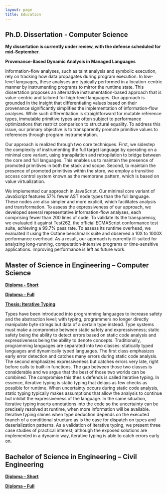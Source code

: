 ```yaml
---
layout: page
title: Education
---
```


## Ph.D. Dissertation - Computer Science

**My dissertation is currently under review, with the defense scheduled for mid-September.**

**Provenance-Based Dynamic Analysis in Managed Languages**

Information-flow analyses, such as taint analysis and symbolic execution, rely on tracking how data propagates during program execution. In low-level languages, these analyses are typically performed in a location-centric manner by instrumenting programs to mirror the runtime state. This dissertation proposes an alternative instrumentation-based approach that is value-centric and tailored for high-level languages. Our approach is grounded in the insight that differentiating values based on their provenance significantly simplifies the implementation of information-flow analyses. While such differentiation is straightforward for mutable reference types, immutable primitive types are often subject to performance optimizations that restrict comparison to structural equality. To address this issue, our primary objective is to transparently promote primitive values to references through program instrumentation.

Our approach is realized through two core techniques. First, we sidestep the complexity of instrumenting the full target language by operating on a minimal core variant, using transpilation and retropilation to bridge between the core and full languages. This enables us to maintain the presence of promoted primitives in both the stack and scope. Second, to maintain the presence of promoted primitives within the store, we employ a transitive access control system known as the membrane pattern, which is based on value virtualization.

We implemented our approach in JavaScript. Our minimal core variant of JavaScript features 57% fewer AST node types than the full language. These nodes are also simpler and more explicit, which facilitates analysis and transformation. To assess the expressiveness of our approach, we developed several representative information-flow analyses, each comprising fewer than 200 lines of code. To validate its the transparency, we evaluated it against Test262, the official ECMAScript conformance test suite, achieving a 99.7% pass rate. To assess its runtime overhead, we evaluated it using the Octane benchmark suite and observed a 10X to 1000X performance overhead. As a result, our approach is currently ill-suited for analyzing long-running, computation-intensive programs or time-sensitive applications. Improving performance is left as future work.

## Master of Science in Engineering – Computer Science

[**Diploma - Short**](https://github.com/lachrist/lachrist.github.io/blob/main/docs/assets/diploma-master-short.pdf?raw=true)

[**Diploma – Full**](https://github.com/lachrist/lachrist.github.io/blob/main/docs/assets/diploma-master.pdf?raw=true)

[**Thesis: Iterative Typing**](https://github.com/lachrist/lachrist.github.io/blob/main/docs/assets/thesis-master.pdf?raw=true)

Types have been introduced into programming languages to increase safety and the abstraction level; with typing, programmers no longer directly manipulate byte strings but data of a certain type instead. Type systems must make a compromise between static safety and expressiveness; static safety being the ability to detect errors based on static code analysis and expressiveness being the ability to denote concepts. Traditionally, programming languages are separated into two classes: statically typed languages and dynamically typed languages. The first class emphasizes early error detection and catches many errors during static code analysis. The second emphasizes expressiveness but catches errors very late, right before calls to built-in functions. The gap between those two classes is considerable and we argue that the best of those two worlds can be combined. The compromise this thesis defends is called iterative typing. In essence, iterative typing is static typing that delays as few checks as possible for runtime. When uncertainty occurs during static code analysis, static typing typically makes assumptions that allow the analysis to continue but inhibit the expressiveness of the language. In the same situation, iterative typing inserts annotations into the code so the uncertainty can be precisely resolved at runtime, when more information will be available. Iterative typing shines when type deduction depends on the executed branch of a conditional structure as is the case for dispatch on types and deserialization patterns. As a validation of iterative typing, we present three case studies of practical interest; although the exposed solutions are implemented in a dynamic way, iterative typing is able to catch errors early on.

## Bachelor of Science in Engineering – Civil Engineering

[**Diploma – Short**](https://github.com/lachrist/lachrist.github.io/blob/main/docs/assets/diploma-bachelor-short.pdf?raw=true)

[**Diploma – Full**](https://github.com/lachrist/lachrist.github.io/blob/main/docs/assets/diploma-bachelor.pdf?raw=true)

